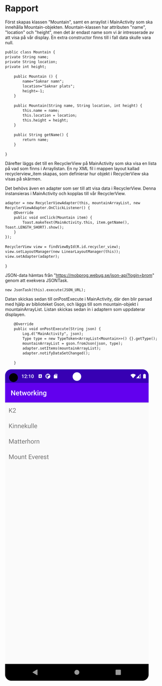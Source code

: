 
# Rapport

Först skapas klassen "Mountain", samt en arraylist i MainActivity som ska innehålla Mountain-objekten.
Mountain-klassen har attributen "name", "location" och "height", men det är endast name som vi är intresserade
av att visa på vår display. En extra constructor finns till i fall data skulle vara null.

```
public class Mountain {
private String name;
private String location;
private int height;

    public Mountain () {
        name="Saknar namn";
        location="Saknar plats";
        height=-1;
    }

    public Mountain(String name, String location, int height) {
        this.name = name;
        this.location = location;
        this.height = height;
    }

    public String getName() {
        return name;
    }

}
```

Därefter läggs det till en RecyclerView på MainActivity som ska visa en lista på vad som finns i Arraylistan.
En ny XML fil i mappen layout kallad recyclerview_item skapas, som definierar hur objekt i RecyclerView ska visas på skärmen.

Det behövs även en adapter som ser till att visa data i RecyclerView. Denna instansieras i MainActivity och kopplas
till vår RecyclerView.

```
adapter = new RecyclerViewAdapter(this, mountainArrayList, new RecyclerViewAdapter.OnClickListener() {
    @Override
    public void onClick(Mountain item) {
        Toast.makeText(MainActivity.this, item.getName(), Toast.LENGTH_SHORT).show();
    }
});

RecyclerView view = findViewById(R.id.recycler_view);
view.setLayoutManager(new LinearLayoutManager(this));
view.setAdapter(adapter);

}
```

JSON-data hämtas från "https://mobprog.webug.se/json-api?login=brom" genom att exekvera JSONTask.

```
new JsonTask(this).execute(JSON_URL);
```

Datan skickas sedan till onPostExecute i MainActivity, där den blir parsad med hjälp av biblioteket Gson, och
läggs till som mountain-objekt i mountainArrayList. Listan skickas sedan in i adaptern som uppdaterar displayen.

```
    @Override
    public void onPostExecute(String json) {
        Log.d("MainActivity", json);
        Type type = new TypeToken<ArrayList<Mountain>>() {}.getType();
        mountainArrayList = gson.fromJson(json, type);
        adapter.setItems(mountainArrayList);
        adapter.notifyDataSetChanged();

    }
```

![](screenshot.png)